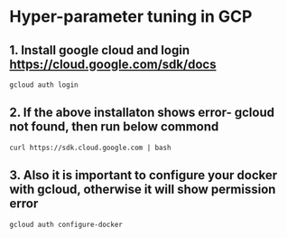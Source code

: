 # Hyper-parameter tuning in GCP

## 1. Install google cloud and login https://cloud.google.com/sdk/docs
```
gcloud auth login
```

## 2. If the above installaton shows error- gcloud not found, then run below commond
```
curl https://sdk.cloud.google.com | bash
```

## 3. Also it is important to configure your docker with gcloud, otherwise it will show permission error
```
gcloud auth configure-docker
```
